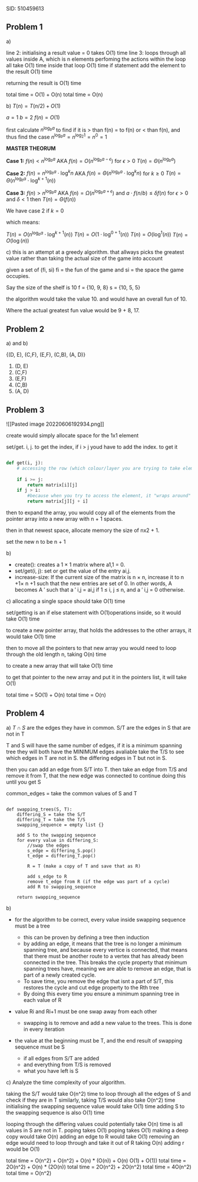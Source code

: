 SID: 510459613

## Problem 1
a)

line 2: initialising a result value = 0 takes O(1) time
line 3: loops through all values inside A, which is n elements perfoming the actions within the loop all take O(1) time
	inside that loop O(1) time if statement
		add the element to the result O(1) time

returning the result is O(1) time

total time = O(1) + O(n) 
total time = O(n) 

b)
$T(n) = T(n/2) + O(1)$ 

$a =1$
$b =2$
$f(n) =O(1)$

first calculate $n^{\log_b a}$ to find if it is > than f(n) = to f(n) or < than f(n), and thus find the case
$n^{\log_b a} = n^{\log_2 1}= n^0 = 1$


**MASTER THEORUM**

**Case 1:** $f(n) < n^{\log_b a}$                   AKA           $f(n) = O(n^{\log_b a - \epsilon})$ for $\epsilon > 0$
	$T(n) = \Theta(n^{\log_b a})$

**Case 2:** $f(n) = n^{\log_b a} \cdot \log^k n$        AKA          $f(n) = \Theta(n^{\log_b a} \cdot \log^k n)$ for $k  \ge 0$
	$T(n) = \Theta(n^{\log_b a} \cdot \log^{k + 1}(n))$

**Case 3:** $f(n) > n^{\log_b a}$                   AKA          $f(n) = \Omega(n^{\log_b a + \epsilon})$ and $a \cdot f(n/b) \le \delta f(n)$ for  $\epsilon > 0$ and $\delta < 1$ then
	$T(n) = \Theta(f(n))$

We have case 2 if $k = 0$

which means:

$T(n) = O(n^{\log_b a} \cdot \log^{k + 1}(n))$
$T(n) = O(1 \cdot \log^{0 + 1}(n))$
$T(n) = O(\log^{1}(n))$
$T(n) = O(\log(n))$

c)
this is an attempt at a greedy algorithm. that allways picks the greatest value rather than taking the actual size of the game into account

given a set of (fi, si) fi = the fun of the game and si = the space the game occupies.  

Say the size of the shelf is 10 
f = {10, 9, 8}
s = {10, 5, 5}

the algorithm would take the value 10. and would have an overall fun of 10.

Where the actual greatest fun value would be 9 + 8, 17.

## Problem 2
a) and b)

{(D, E), (C,F), (E,F), (C,B), (A, D)}

1. (D, E)
2. (C,F)
3. (E,F)
4. (C,B)
5. (A, D)

## Problem 3

![[Pasted image 20220606192934.png]]

create would simply allocate space for the 1x1 element

set/get. i, j. to get the index, 
if i > j youd have to add the index. to get it

```python

def get(i, j):
	# accessing the row (which colour/layer you are trying to take elements from)
	
	if i >= j:
		return matrix[i][j]
	if j > i:
		#because when you try to access the element, it "wraps around" and thus you need to skip over the initial row elements to get to the one you want
		return matrix[j][j + i]
```

then to expand the array, you would copy all of the elements from the pointer array into a new array with n + 1 spaces. 

then in that newest space, allocate memory the size of nx2 + 1. 

set the new n to be n + 1

b) 
- create(): creates a 1 × 1 matrix where a1,1 = 0. 
- set/get(i, j): set or get the value of the entry ai,j.
- increase-size: If the current size of the matrix is n × n, increase it to n +1× n +1 such that the new entries are set of 0. In other words, A becomes A ′ such that a ′ i,j = ai,j if 1 ≤ i, j ≤ n, and a ′ i,j = 0 otherwise.

c)
allocating a single space should take O(1) time

set/getting is an if else statement with O(1)operations inside, so it would take O(1) time

to create a new pointer array, that holds the addresses to the other arrays, it would take O(1) time

then to move all the pointers to that new array you would need to loop through the old length n, taking O(n) time

to create a new array that will take O(1) time

to get that pointer to the new array and put it in the pointers list, it will take O(1)

total time = 5O(1) + O(n)
total time = O(n)

## Problem 4
a)
$T \cap S$ are the edges they have in common.
S/T are the edges in S that are not in T


T and S will have the same number of edges, if it is a minimum spanning tree they will both have the MINIMUM edges avaliable
take the T/S to see which edges in T are not in S. the differing edges in T but not in S.

then you can add an edge from S/T into T.
then take an edge from T/S and remove it from T, that the new edge was connected to
continue doing this until you get S


common_edges = take the common values of S and T
```pseudocode

def swapping_trees(S, T):
	differing_S = take the S/T
	differing_T = take the T/S
	swapping_sequence = empty list {}
	
	add S to the swapping sequence
	for every value in differing_S:
		//swap the edges
		s_edge = differing_S.pop()
		t_edge = differing_T.pop()
		
		R = T (make a copy of T and save that as R)
		
		add s_edge to R
		remove t_edge from R (if the edge was part of a cycle)
		add R to swapping_sequence
	
	return swapping_sequence
```

b)
- for the algorithm to be correct, every value inside swapping sequence must be a tree
	- this can be proven by defining a tree then induction
	- by adding an edge, it means that the tree is no longer a minimum spanning tree, and because every vertice is connected, that means that there must be another route to a vertex that has already been connected in the tree. This breaks the cycle property that minimum spanning trees have, meaning we are able to remove an edge, that is part of a newly created cycle.
	- To save time, you remove the edge that isnt a part of S/T, this restores the cycle and cut edge property to the Rth tree
	- By doing this every time you ensure a minimum spanning tree in each value of R

- value Ri and Ri+1 must be one swap away from each other
	- swapping is to remove and add a new value to the trees. This is done in every iteration
- the value at the beginning must be T, and the end result of swapping sequence must be S
	- if all edges from S/T are added
	- and everything from T/S is removed
	- what you have left is S

c) Analyze the time complexity of your algorithm.

taking the S/T would take O(n^2) time to loop through all the edges of S 
and check if they are in T
similarly, taking T/S would also take O(n^2) time
initialising the swapping sequence value would take O(1) time
adding S to the swapping sequence is also O(1) time

looping through the differing values could potentially take O(n) time is all values in S are not in T.
	poping takes O(1)
	poping takes O(1)
	making a deep copy would take O(n)
	adding an edge to R would take O(1)
	removing an edge would need to loop through and take it out of R taking O(n)
	adding r would be O(1)

total time =  O(n^2) + O(n^2) + O(n) * (O(n)) + O(n) O(1) +  O(1))
total time =  2O(n^2) + O(n) * (2O(n))
total time =  2O(n^2) + 2O(n^2)
total time =  4O(n^2)
total time =  O(n^2)
